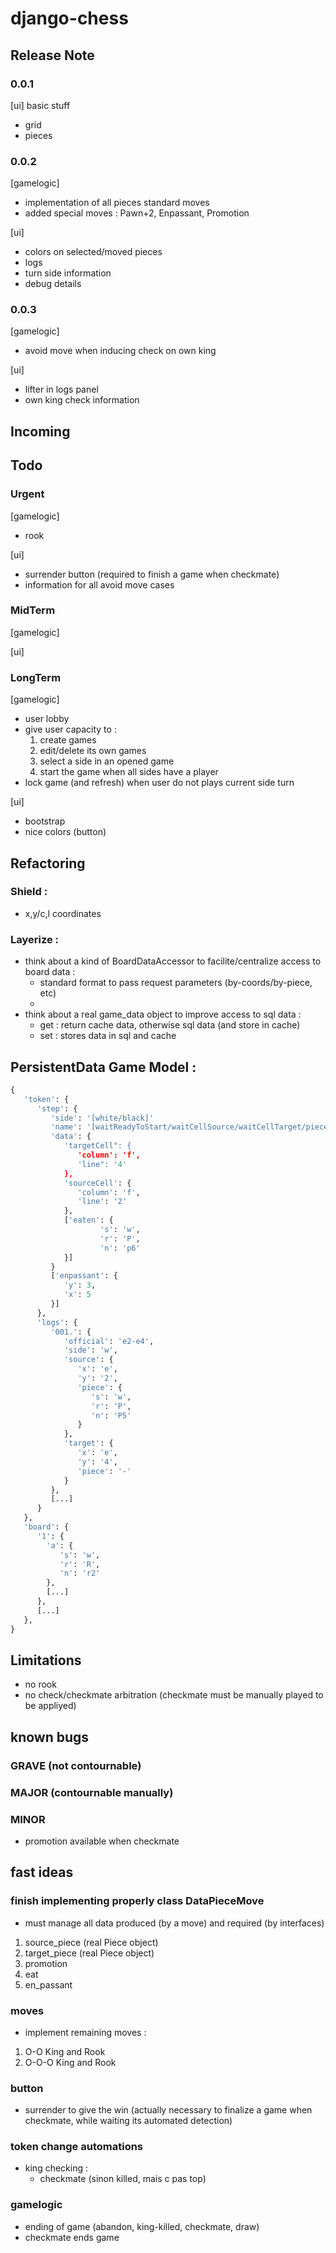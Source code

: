 # django-chess


## Release Note

### 0.0.1
[ui] basic stuff
* grid
* pieces

### 0.0.2
[gamelogic]
* implementation of all pieces standard moves
* added special moves : Pawn+2, Enpassant, Promotion

[ui]
* colors on selected/moved pieces
* logs
* turn side information
* debug details

### 0.0.3
[gamelogic]
* avoid move when inducing check on own king

[ui]
* lifter in logs panel
* own king check information






## Incoming


## Todo

### Urgent
[gamelogic]
* rook

[ui]
* surrender button (required to finish a game when checkmate)
* information for all avoid move cases

### MidTerm
[gamelogic]

[ui]

### LongTerm
[gamelogic]
* user lobby
* give user capacity to :
  1. create games
  1. edit/delete its own games
  1. select a side in an opened game
  1. start the game when all sides have a player
* lock game (and refresh) when user do not plays current side turn

[ui]
* bootstrap
* nice colors (button)


## Refactoring

### Shield :
* x,y/c,l coordinates

### Layerize :
* think about a kind of BoardDataAccessor to facilite/centralize access to board data :
    - standard format to pass request parameters (by-coords/by-piece, etc)
    -
* think about a real game_data object to improve access to sql data :
    - get : return cache data, otherwise sql data (and store in cache)
    - set : stores data in sql and cache







## PersistentData Game Model :

```python
{
   'token': {
      'step': {
         'side': '[white/black]'
         'name': '[waitReadyToStart/waitCellSource/waitCellTarget/pieceMoved/checkmate]'
         'data': {
            'targetCell": {
               'column': 'f',
               'line": '4'
            },
            'sourceCell': {
               'column': 'f',
               'line': '2'
            },
            ['eaten': {
					's': 'w',
					'r': 'P',
					'n': 'p6'
			}]
         }
         ['enpassant': {
            'y': 3,
            'x': 5
         }]
      },
      'logs': {
         '001.': {
            'official': 'e2-e4',
            'side': 'w',
            'source': {
               'x': 'e',
               'y': '2',
               'piece': {
                  's': 'w',
                  'r': 'P',
                  'n': 'P5'
               }
            },
            'target': {
               'x': 'e',
               'y': '4',
               'piece': '-'
            }
         },
         [...]
      }
   },
   'board': {
      '1': {
        'a': {
           's': 'w',
           'r': 'R',
           'n': 'r2'
        },
        [...]
      },
      [...]
   },
}
```




## Limitations
* no rook
* no check/checkmate arbitration (checkmate must be manually played to be appliyed)

## known bugs
### GRAVE (not contournable)

### MAJOR (contournable manually)

### MINOR
* promotion available when checkmate


## fast ideas


### finish implementing properly class DataPieceMove
* must manage all data produced (by a move) and required (by interfaces)
1. source_piece (real Piece object)
1. target_piece (real Piece object)
1. promotion
1. eat
1. en_passant

### moves
* implement remaining moves :
1. O-O           King and Rook
1. O-O-O         King and Rook

### button
* surrender to give the win
    (actually necessary to finalize a game when checkmate, while waiting its automated detection)

### token change automations
* king checking :
   - checkmate (sinon killed, mais c pas top)

### gamelogic
* ending of game (abandon, king-killed, checkmate, draw)
* checkmate ends game


